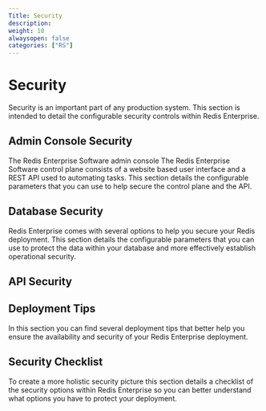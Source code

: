 ```yaml
---
Title: Security
description:
weight: 10
alwaysopen: false
categories: ["RS"]
---
```


# Security
Security is an important part of any production system. This section is intended to detail the configurable security controls within Redis Enterprise.

## Admin Console Security
The Redis Enterprise Software admin console The Redis Enterprise Software control plane consists of a website based user interface and a REST API used to automating tasks. This section details the configurable parameters that you can use to help secure the control plane and the API.

## Database Security
Redis Enterprise comes with several options to help you secure your Redis deployment. This section details the configurable parameters that you can use to protect the data within your database and more effectively establish operational security.

## API Security


## Deployment Tips
In this section you can find several deployment tips that better help you ensure the availability and security of your Redis Enterprise deployment.

## Security Checklist
To create a more holistic security picture this section details a checklist of the security options within Redis Enterprise so you can better understand what options you have to protect your deployment.
